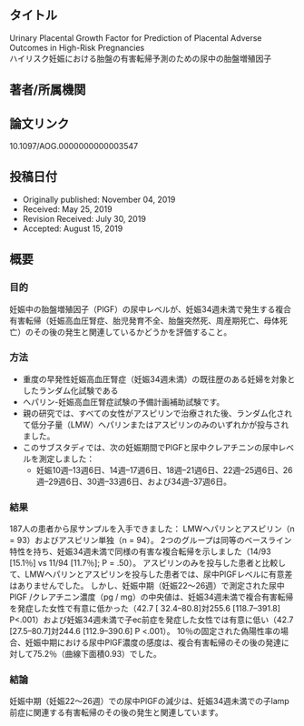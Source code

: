 ## タイトル
Urinary Placental Growth Factor for Prediction of Placental Adverse Outcomes in High-Risk Pregnancies  
ハイリスク妊娠における胎盤の有害転帰予測のための尿中の胎盤増殖因子

## 著者/所属機関

## 論文リンク
10.1097/AOG.0000000000003547

## 投稿日付
* Originally published: November 04, 2019
* Received: May 25, 2019
* Revision Received: July 30, 2019
* Accepted: August 15, 2019

## 概要
### 目的 
妊娠中の胎盤増殖因子（PlGF）の尿中レベルが、妊娠34週未満で発生する複合有害転帰（妊娠高血圧腎症、胎児発育不全、胎盤突然死、周産期死亡、母体死亡）のその後の発生と関連しているかどうかを評価すること。

### 方法 
* 重度の早発性妊娠高血圧腎症（妊娠34週未満）の既往歴のある妊婦を対象としたランダム化試験である
* ヘパリン-妊娠高血圧腎症試験の予備計画補助試験です。
* 親の研究では、すべての女性がアスピリンで治療された後、ランダム化されて低分子量（LMW）ヘパリンまたはアスピリンのみのいずれかが投与されました。
* このサブスタディでは、次の妊娠期間でPlGFと尿中クレアチニンの尿中レベルを測定しました：
  * 妊娠10週–13週6日、14週–17週6日、18週–21週6日、22週–25週6日、26週–29週6日、30週–33週6日、および34週–37週6日。

### 結果 
187人の患者から尿サンプルを入手できました：
LMWヘパリンとアスピリン（n = 93）およびアスピリン単独（n = 94）。
2つのグループは同等のベースライン特性を持ち、妊娠34週未満で同様の有害な複合転帰を示しました（14/93 [15.1％] vs 11/94 [11.7％]; P = .50）。
アスピリンのみを投与した患者と比較して、LMWヘパリンとアスピリンを投与した患者では、尿中PlGFレベルに有意差はありませんでした。
しかし、妊娠中期（妊娠22〜26週）で測定された尿中PlGF /クレアチニン濃度（pg / mg）の中央値は、妊娠34週未満で複合有害転帰を発症した女性で有意に低かった（42.7 [ 32.4–80.8]対255.6 [118.7–391.8] P<.001）および妊娠34週未満で子ec前症を発症した女性では有意に低い（42.7 [27.5–80.7]対244.6 [112.9–390.6] P <.001）。
10％の固定された偽陽性率の場合、妊娠中期における尿中PlGF濃度の感度は、複合有害転帰のその後の発達に対して75.2％（曲線下面積0.93）でした。

### 結論 
妊娠中期（妊娠22〜26週）での尿中PlGFの減少は、妊娠34週未満での子lamp前症に関連する有害転帰のその後の発生と関連しています。
